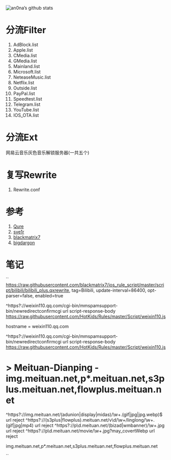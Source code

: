![an0na’s github stats](https://github-readme-stats.vercel.app/api?username=an0na&show_icons=true&theme=merko)

# 分流Filter
1. AdBlock.list
2. Apple.list
3. CMedia.list
4. GMedia.list
5. Mainland.list
6. Microsoft.list
7. NeteaseMusic.list
8. Netflix.list
9. Outside.list
10. PayPal.list
11. Speedtest.list
12. Telegram.list
13. YouTube.list
14. IOS_OTA.list

# 分流Ext
网易云音乐灰色音乐解锁服务器(一共五个)

# 复写Rewrite
1. Rewrite.conf 

# 参考
1. [Qure](https://github.com/Koolson/Qure)
2. [sve1r](https://github.com/sve1r/Rules-For-Quantumult-X)
3. [blackmatrix7](https://github.com/blackmatrix7/ios_rule_script)
4. [bigdargon](https://github.com/bigdargon/hostsVN)

# 笔记
`` 
https://raw.githubusercontent.com/blackmatrix7/ios_rule_script/master/script/bilibili/bilibili_plus.qxrewrite, tag=Bilibili, update-interval=86400, opt-parser=false, enabled=true

^https?:\/\/weixin110\.qq\.com\/cgi-bin\/mmspamsupport-bin\/newredirectconfirmcgi url script-response-body https://raw.githubusercontent.com/HotKids/Rules/master/Script/weixin110.js 

hostname = weixin110.qq.com

^https?:\/\/weixin110\.qq\.com\/cgi-bin\/mmspamsupport-bin\/newredirectconfirmcgi url script-response-body https://raw.githubusercontent.com/HotKids/Rules/master/Script/weixin110.js

# > Meituan-Dianping - img.meituan.net,p*.meituan.net,s3plus.meituan.net,flowplus.meituan.net
^https?:\/\/img\.meituan\.net\/(adunion|display|midas)\/\w+\.(gif|jpg|jpg\.webp)$ url reject
^https?:\/\/(s3plus|flowplus)\.meituan\.net\/v\d\/\w+\/linglong\/\w+\.(gif|jpg|mp4) url reject
^https?:\/\/p\d\.meituan\.net\/(bizad|wmbanner)\/\w+\.jpg url reject
^https?:\/\/p\d\.meituan\.net\/movie\/\w+\.jpg\?may_covertWebp url reject

img.meituan.net,p*.meituan.net,s3plus.meituan.net,flowplus.meituan.net

 ``



